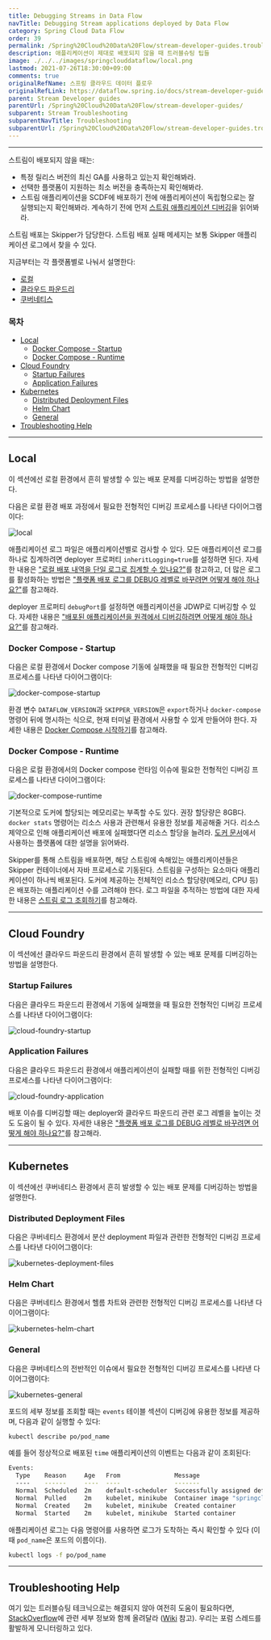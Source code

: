 ```yaml
---
title: Debugging Streams in Data Flow
navTitle: Debugging Stream applications deployed by Data Flow
category: Spring Cloud Data Flow
order: 39
permalink: /Spring%20Cloud%20Data%20Flow/stream-developer-guides.troubleshooting.debugging-stream-applications-in-data-flow/
description: 애플리케이션이 제대로 배포되지 않을 때 트러블슈팅 팁들
image: ./../../images/springclouddataflow/local.png
lastmod: 2021-07-26T18:30:00+09:00
comments: true
originalRefName: 스프링 클라우드 데이터 플로우
originalRefLink: https://dataflow.spring.io/docs/stream-developer-guides/troubleshooting/debugging-scdf-streams/
parent: Stream Developer guides
parentUrl: /Spring%20Cloud%20Data%20Flow/stream-developer-guides/
subparent: Stream Troubleshooting
subparentNavTitle: Troubleshooting
subparentUrl: /Spring%20Cloud%20Data%20Flow/stream-developer-guides.troubleshooting/
---
```


---

스트림이 배포되지 않을 때는:

- 특정 릴리스 버전의 최신 GA를 사용하고 있는지 확인해봐라.
- 선택한 플랫폼이 지원하는 최소 버전을 충족하는지 확인해봐라.
- 스트림 애플리케이션을 SCDF에 배포하기 전에 애플리케이션이 독립형으로는 잘 실행되는지 확인해봐라. 계속하기 전에 먼저 [스트림 애플리케이션 디버깅](../stream-developer-guides.troubleshooting.debugging-stream-applications)을 읽어봐라.

스트림 배포는 Skipper가 담당한다. 스트림 배포 실패 메세지는 보통 Skipper 애플리케이션 로그에서 찾을 수 있다.

지금부터는 각 플랫폼별로 나눠서 설명한다:

- [로컬](#local)
- [클라우드 파운드리](#cloud-foundry)
- [쿠버네티스](#kubernetes)

### 목차

- [Local](#local)
  + [Docker Compose - Startup](#docker-compose---startup)
  + [Docker Compose - Runtime](#docker-compose---runtime)
- [Cloud Foundry](#cloud-foundry)
  + [Startup Failures](#startup-failures)
  + [Application Failures](#application-failures)
- [Kubernetes](#kubernetes)
  + [Distributed Deployment Files](#distributed-deployment-files)
  + [Helm Chart](#helm-chart)
  + [General](#general)
- [Troubleshooting Help](#troubleshooting-help)

---

## Local

이 섹션에선 로컬 환경에서 흔히 발생할 수 있는 배포 문제를 디버깅하는 방법을 설명한다.

다음은 로컬 환경 배포 과정에서 필요한 전형적인 디버깅 프로세스를 나타낸 다이어그램이다:

![local](./../../images/springclouddataflow/local.png)

애플리케이션 로그 파일은 애플리케이션별로 검사할 수 있다. 모든 애플리케이션 로그를 하나로 집계하려면 deployer 프로퍼티 `inheritLogging=true`를 설정하면 된다. 자세한 내용은 ["로컬 배포 내역을 단일 로그로 집계할 수 있나요?"](https://dataflow.spring.io/docs/resources/faq/#aggregatelogs)를 참고하고, 더 많은 로그를 활성화하는 방법은 ["플랫폼 배포 로그를 DEBUG 레벨로 바꾸려면 어떻게 해야 하나요?"](https://dataflow.spring.io/docs/resources/faq/#debuglogs)를 참고해라.

deployer 프로퍼티 `debugPort`를 설정하면 애플리케이션을 JDWP로 디버깅할 수 있다. 자세한 내용은 ["배포된 애플리케이션을 원격에서 디버깅하려면 어떻게 해야 하나요?"](https://dataflow.spring.io/docs/resources/faq/#remotedebug)를 참고해라.

### Docker Compose - Startup

다음은 로컬 환경에서 Docker compose 기동에 실패했을 때 필요한 전형적인 디버깅 프로세스를 나타낸 다이어그램이다:

![docker-compose-startup](./../../images/springclouddataflow/docker-compose-startup.png)

환경 변수 `DATAFLOW_VERSION`과 `SKIPPER_VERSION`은 `export`하거나 `docker-compose` 명령어 뒤에 명시하는 식으로, 현재 터미널 환경에서 사용할 수 있게 만들어야 한다. 자세한 내용은 [Docker Compose 시작하기](../installation.local-machine.docker-compose)를 참고해라.

### Docker Compose - Runtime

다음은 로컬 환경에서의 Docker compose 런타임 이슈에 필요한 전형적인 디버깅 프로세스를 나타낸 다이어그램이다:

![docker-compose-runtime](./../../images/springclouddataflow/docker-compose-runtime.png)

기본적으로 도커에 할당되는 메모리로는 부족할 수도 있다. 권장 할당량은 8GB다. `docker stats` 명령어는 리소스 사용과 관련해서 유용한 정보를 제공해줄 거다. 리소스 제약으로 인해 애플리케이션 배포에 실패했다면 리소스 할당을 늘려라. [도커 문서](https://docs.docker.com/)에서 사용하는 플랫폼에 대한 설명을 읽어봐라.

Skipper를 통해 스트림을 배포하면, 해당 스트림에 속해있는 애플리케이션들은 Skipper 컨테이너에서 자바 프로세스로 기동된다. 스트림을 구성하는 요소마다 애플리케이션이 하나씩 배포된다. 도커에 제공하는 전체적인 리소스 할당량(메모리, CPU 등)은 배포하는 애플리케이션 수를 고려해야 한다. 로그 파일을 추적하는 방법에 대한 자세한 내용은 [스트림 로그 조회하기](https://docs.spring.io/spring-cloud-dataflow/docs/current/reference/htmlsingle/#getting-started-local-deploying-spring-cloud-dataflow-docker-viewing-stream-logs)를 참고해라.

---

## Cloud Foundry

이 섹션에선 클라우드 파운드리 환경에서 흔히 발생할 수 있는 배포 문제를 디버깅하는 방법을 설명한다.

### Startup Failures

다음은 클라우드 파운드리 환경에서 기동에 실패했을 때 필요한 전형적인 디버깅 프로세스를 나타낸 다이어그램이다:

![cloud-foundry-startup](./../../images/springclouddataflow/cloud-foundry-startup.png)

### Application Failures

다음은 클라우드 파운드리 환경에서 애플리케이션이 실패할 때를 위한 전형적인 디버깅 프로세스를 나타낸 다이어그램이다:

![cloud-foundry-application](./../../images/springclouddataflow/cloud-foundry-application.png)

배포 이슈를 디버깅할 때는 deployer와 클라우드 파운드리 관련 로그 레벨을 높이는 것도 도움이 될 수 있다. 자세한 내용은  ["플랫폼 배포 로그를 DEBUG 레벨로 바꾸려면 어떻게 해야 하나요?"](https://dataflow.spring.io/docs/resources/faq/#debuglogs)를 참고해라.

---

## Kubernetes

이 섹션에선 쿠버네티스 환경에서 흔히 발생할 수 있는 배포 문제를 디버깅하는 방법을 설명한다.

### Distributed Deployment Files

다음은 쿠버네티스 환경에서 분산 deployment 파일과 관련한 전형적인 디버깅 프로세스를 나타낸 다이어그램이다:

![kubernetes-deployment-files](./../../images/springclouddataflow/kubernetes-deployment-files.png)

### Helm Chart

다음은 쿠버네티스 환경에서 헬름 차트와 관련한 전형적인 디버깅 프로세스를 나타낸 다이어그램이다:

![kubernetes-helm-chart](./../../images/springclouddataflow/kubernetes-helm-chart.png)

### General

다음은 쿠버네티스의 전반적인 이슈에서 필요한 전형적인 디버깅 프로세스를 나타낸 다이어그램이다:

![kubernetes-general](./../../images/springclouddataflow/kubernetes-general.png)

포드의 세부 정보를 조회할 때는 `events` 테이블 섹션이 디버깅에 유용한 정보를 제공하며, 다음과 같이 실행할 수 있다:

```sh
kubectl describe po/pod_name
```

예를 들어 정상적으로 배포된 `time` 애플리케이션의 이벤트는 다음과 같이 조회된다:

```sh
Events:
  Type    Reason     Age   From               Message
  ----    ------     ----  ----               -------
  Normal  Scheduled  2m    default-scheduler  Successfully assigned default/ticktock-time-v16-869947b6b9-brfc4 to minikube
  Normal  Pulled     2m    kubelet, minikube  Container image "springcloudstream/time-source-rabbit:2.1.0.RELEASE" already present on machine
  Normal  Created    2m    kubelet, minikube  Created container
  Normal  Started    2m    kubelet, minikube  Started container
```

애플리케이션 로그는 다음 명령어를 사용하면 로그가 도착하는 즉시 확인할 수 있다 (이때 `pod_name`은 포드의 이름이다).

```sh
kubectl logs -f po/pod_name
```

---

## Troubleshooting Help

여기 있는 트러블슈팅 테크닉으로는 해결되지 않아 여전히 도움이 필요하다면, [StackOverflow](https://stackoverflow.com/tags/spring-cloud-dataflow/)에 관련 세부 정보와 함께 올려달라 ([Wiki](https://github.com/spring-cloud/spring-cloud-dataflow/wiki/Reporting-Issues) 참고). 우리는 포럼 스레드를 활발하게 모니터링하고 있다.